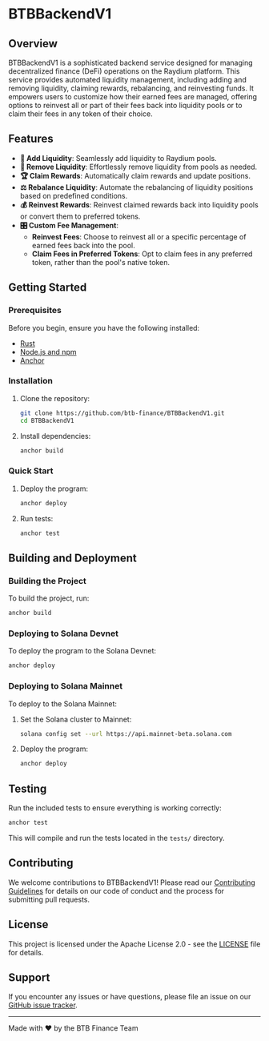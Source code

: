 # BTBBackendV1



## Overview

BTBBackendV1 is a sophisticated backend service designed for managing decentralized finance (DeFi) operations on the Raydium platform. This service provides automated liquidity management, including adding and removing liquidity, claiming rewards, rebalancing, and reinvesting funds. It empowers users to customize how their earned fees are managed, offering options to reinvest all or part of their fees back into liquidity pools or to claim their fees in any token of their choice.

## Features

- **🌊 Add Liquidity**: Seamlessly add liquidity to Raydium pools.
- **🔄 Remove Liquidity**: Effortlessly remove liquidity from pools as needed.
- **🏆 Claim Rewards**: Automatically claim rewards and update positions.
- **⚖️ Rebalance Liquidity**: Automate the rebalancing of liquidity positions based on predefined conditions.
- **💰 Reinvest Rewards**: Reinvest claimed rewards back into liquidity pools or convert them to preferred tokens.
- **🎛️ Custom Fee Management**:
  - **Reinvest Fees**: Choose to reinvest all or a specific percentage of earned fees back into the pool.
  - **Claim Fees in Preferred Tokens**: Opt to claim fees in any preferred token, rather than the pool's native token.

## Getting Started

### Prerequisites

Before you begin, ensure you have the following installed:

- [Rust](https://www.rust-lang.org/tools/install)
- [Node.js and npm](https://nodejs.org/en/download/)
- [Anchor](https://project-serum.github.io/anchor/getting-started/installation.html)

### Installation

1. Clone the repository:
   ```bash
   git clone https://github.com/btb-finance/BTBBackendV1.git
   cd BTBBackendV1
   ```

2. Install dependencies:
   ```bash
   anchor build
   ```

### Quick Start

1. Deploy the program:
   ```bash
   anchor deploy
   ```

2. Run tests:
   ```bash
   anchor test
   ```

## Building and Deployment

### Building the Project

To build the project, run:

```bash
anchor build
```

### Deploying to Solana Devnet

To deploy the program to the Solana Devnet:

```bash
anchor deploy
```

### Deploying to Solana Mainnet

To deploy to the Solana Mainnet:

1. Set the Solana cluster to Mainnet:
   ```bash
   solana config set --url https://api.mainnet-beta.solana.com
   ```

2. Deploy the program:
   ```bash
   anchor deploy
   ```

## Testing

Run the included tests to ensure everything is working correctly:

```bash
anchor test
```

This will compile and run the tests located in the `tests/` directory.

## Contributing

We welcome contributions to BTBBackendV1! Please read our [Contributing Guidelines](CONTRIBUTING.md) for details on our code of conduct and the process for submitting pull requests.

## License

This project is licensed under the Apache License 2.0 - see the [LICENSE](LICENSE) file for details.

## Support

If you encounter any issues or have questions, please file an issue on our [GitHub issue tracker](https://github.com/btb-finance/BTBBackendV1/issues).

---

Made with ❤️ by the BTB Finance Team
